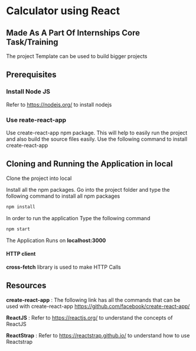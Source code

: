# Calculator using React 

## Made As A Part Of Internships Core Task/Training

The project Template can be used to build bigger projects

## Prerequisites

### Install Node JS
Refer to https://nodejs.org/ to install nodejs

### Use reate-react-app
Use create-react-app npm package. This will help to easily run the project and also build the source files easily. Use the following command to install create-react-app

## Cloning and Running the Application in local

Clone the project into local

Install all the npm packages. Go into the project folder and type the following command to install all npm packages

```bash
npm install
```

In order to run the application Type the following command

```bash
npm start
```

The Application Runs on **localhost:3000**

#### HTTP client

**cross-fetch** library is used to make HTTP Calls

## Resources

**create-react-app** : The following link has all the commands that can be used with create-react-app
https://github.com/facebook/create-react-app/

**ReactJS** : Refer to https://reactjs.org/ to understand the concepts of ReactJS

**ReactStrap** : Refer to https://reactstrap.github.io/ to understand how to use Reactstrap
